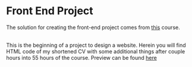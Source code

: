 # Front End Project #
The solution for creating the front-end project comes from [this](udemy.com/course/the-complete-web-development-bootcamp/) course.

<br> This is the beginning of a project to design a website. Herein you will find HTML code of my shortened CV with some additional things after couple hours into 55 hours of the course. Preview can be found [here](https://aurimas13.github.io/front-end-web/) </br>
